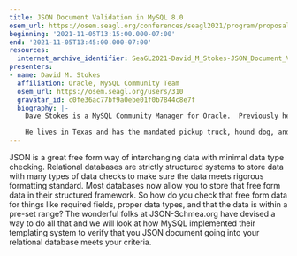 ```yaml
---
title: JSON Document Validation in MySQL 8.0
osem_url: https://osem.seagl.org/conferences/seagl2021/program/proposals/821
beginning: '2021-11-05T13:15:00.000-07:00'
end: '2021-11-05T13:45:00.000-07:00'
resources:
  internet_archive_identifier: SeaGL2021-David_M_Stokes-JSON_Document_Validation_in_MySQL_8_0
presenters:
- name: David M. Stokes
  affiliation: Oracle, MySQL Community Team
  osem_url: https://osem.seagl.org/users/310
  gravatar_id: c0fe36ac77bf9a0ebe01f0b7844c8e7f
  biography: |-
    Dave Stokes is a MySQL Community Manager for Oracle.  Previously he was the MySQL Certification Manager for MySQL AB and SUN.  He has worked for companies ranging alphabetically from the American Heart Association to Xerox and work ranging from Anti-submarine warfare to web developer.  And he really wonders how many people really, really read these conference biographies. Twitter = @ Stoker, blog = http://elephantdolphin.blogspot.com/

    He lives in Texas and has the mandated pickup truck, hound dog, and Stetson hat.
---
```


JSON is a great free form way of interchanging data with minimal data type checking. Relational databases are strictly structured systems to store data with many types of data checks to make sure the data meets rigorous formatting standard. Most databases now allow you to store that free form data in their structured framework.  So how do you check that free form data for things like required fields, proper data types, and that the data is within a pre-set range?  The wonderful folks at JSON-Schmea.org have devised a way to do all that and we will look at how MySQL implemented their templating system to verify that you JSON document going into your relational database meets your criteria.
